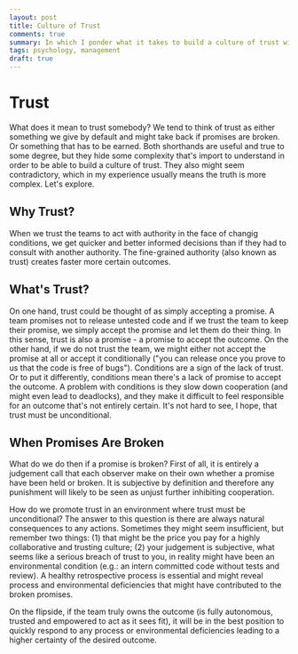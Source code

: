 ```yaml
---
layout: post
title: Culture of Trust
comments: true
summary: In which I ponder what it takes to build a culture of trust within an organization.
tags: psychology, management
draft: true
---
```


# Trust

What does it mean to trust somebody? We tend to think of trust as either something we give by default and might take back if promises are broken. Or something that has to be earned. Both shorthands are useful and true to some degree, but they hide some complexity that's import to understand in order to be able to build a culture of trust. They also might seem contradictory, which in my experience usually means the truth is more complex. Let's explore.

## Why Trust?

When we trust the teams to act with authority in the face of changig conditions, we get quicker and better informed decisions than if they had to consult with another authority. The fine-grained authority (also known as trust) creates faster more certain outcomes.

## What's Trust?

On one hand, trust could be thought of as simply accepting a promise. A team promises not to release untested code and if we trust the team to keep their promise, we simply accept the promise and let them do their thing. In this sense, trust is also a promise - a promise to accept the outcome. On the other hand, if we do not trust the team, we might either not accept the promise at all or accept it conditionally ("you can release once you prove to us that the code is free of bugs"). Conditions are a sign of the lack of trust. Or to put it differently, conditions mean there's a lack of promise to accept the outcome. A problem with conditions is they slow down cooperation (and might even lead to deadlocks), and they make it difficult to feel responsible for an outcome that's not entirely certain. It's not hard to see, I hope, that trust must be unconditional.

## When Promises Are Broken

What do we do then if a promise is broken? First of all, it is entirely a judgement call that each observer make on their own whether a promise have been held or broken. It is subjective by definition and therefore any punishment will likely to be seen as unjust further inhibiting cooperation.

How do we promote trust in an environment where trust must be unconditional? The answer to this question is there are always natural consequences to any actions. Sometimes they might seem insufficient, but remember two things: (1) that might be the price you pay for a highly collaborative and trusting culture; (2) your judgement is subjective, what seems like a serious breach of trust to you, in reality might have been an environmental condition (e.g.: an intern committed code without tests and review). A healthy retrospective process is essential and might reveal process and environmental deficiencies that might have contributed to the broken promises.

On the flipside, if the team truly owns the outcome (is fully autonomous, trusted and empowered to act as it sees fit), it will be in the best position to quickly respond to any process or environmental deficiencies leading to a higher certainty of the desired outcome.
